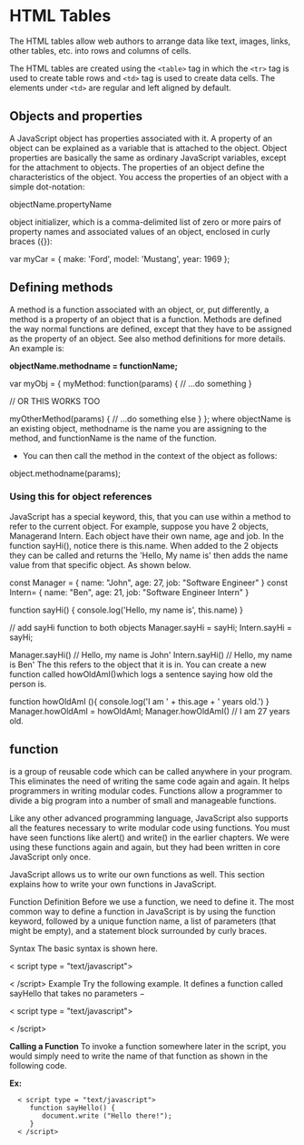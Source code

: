 # HTML Tables

The HTML tables allow web authors to arrange data like text, images, links, other tables, etc. into rows and columns of cells.

The HTML tables are created using the `<table>` tag in which the `<tr>` tag is used to create table rows and `<td>` tag is used to create data cells. The elements under `<td>` are regular and left aligned by default.


## Objects and properties
A JavaScript object has properties associated with it. A property of an object can be explained as a variable that is attached to the object. Object properties are basically the same as ordinary JavaScript variables, except for the attachment to objects. The properties of an object define the characteristics of the object. You access the properties of an object with a simple dot-notation:

objectName.propertyName

object initializer, which is a comma-delimited list of zero or more pairs of property names and associated values of an object, enclosed in curly braces ({}):

var myCar = {
    make: 'Ford',
    model: 'Mustang',
    year: 1969
};


## Defining methods
A method is a function associated with an object, or, put differently, a method is a property of an object that is a function. Methods are defined the way normal functions are defined, except that they have to be assigned as the property of an object. See also method definitions for more details. An example is:

**objectName.methodname = functionName;**

var myObj = {
  myMethod: function(params) {
    // ...do something
  }

  // OR THIS WORKS TOO

  myOtherMethod(params) {
    // ...do something else
  }
};
where objectName is an existing object, methodname is the name you are assigning to the method, and functionName is the name of the function.

- You can then call the method in the context of the object as follows:

object.methodname(params);

### Using this for object references
JavaScript has a special keyword, this, that you can use within a method to refer to the current object. For example, suppose you have 2 objects, Managerand Intern. Each object have their own name, age and job.  In the function sayHi(), notice there is this.name. When added to the 2 objects they can be called and returns the 'Hello, My name is' then adds the name value from that specific object. As shown below. 

const Manager = {
  name: "John",
  age: 27,
  job: "Software Engineer"
}
const Intern= {
  name: "Ben",
  age: 21,
  job: "Software Engineer Intern"
}

function sayHi() {
    console.log('Hello, my name is', this.name)
}

// add sayHi function to both objects
Manager.sayHi = sayHi;
Intern.sayHi = sayHi;

Manager.sayHi() // Hello, my name is John'
Intern.sayHi() // Hello, my name is Ben'
The this refers to the object that it is in. You can create a new function called howOldAmI()which logs a sentence saying how old the person is. 

function howOldAmI (){
  console.log('I am ' + this.age + ' years old.')
}
Manager.howOldAmI = howOldAmI;
Manager.howOldAmI() // I am 27 years old.


 ## function
  is a group of reusable code which can be called anywhere in your program. This eliminates the need of writing the same code again and again. It helps programmers in writing modular codes. Functions allow a programmer to divide a big program into a number of small and manageable functions.

Like any other advanced programming language, JavaScript also supports all the features necessary to write modular code using functions. You must have seen functions like alert() and write() in the earlier chapters. We were using these functions again and again, but they had been written in core JavaScript only once.

JavaScript allows us to write our own functions as well. This section explains how to write your own functions in JavaScript.

Function Definition
Before we use a function, we need to define it. The most common way to define a function in JavaScript is by using the function keyword, followed by a unique function name, a list of parameters (that might be empty), and a statement block surrounded by curly braces.

Syntax
The basic syntax is shown here.

< script type = "text/javascript">
   <!--
      function functionname(parameter-list) {
         statements
      }
   //-->
< /script>
Example
Try the following example. It defines a function called sayHello that takes no parameters −

< script type = "text/javascript">
   <!--
      function sayHello() {
         alert("Hello there");
      }
   //-->
< /script>

**Calling a Function**
To invoke a function somewhere later in the script, you would simply need to write the name of that function as shown in the following code.

**Ex:**

      < script type = "text/javascript">
         function sayHello() {
            document.write ("Hello there!");
         }
      < /script>
